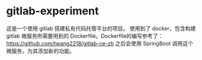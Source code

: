 # gitlab-experiment
这是一个使用 gitlab 搭建私有代码托管平台的项目。
使用到了 docker，包含构建 gitlab 微服务所需要用到的 Dockerfile。Dockerfile的编写参考了：https://github.com/twang2218/gitlab-ce-zh
之后会使用 SpringBoot 调用这个微服务，为其添加新的功能。
